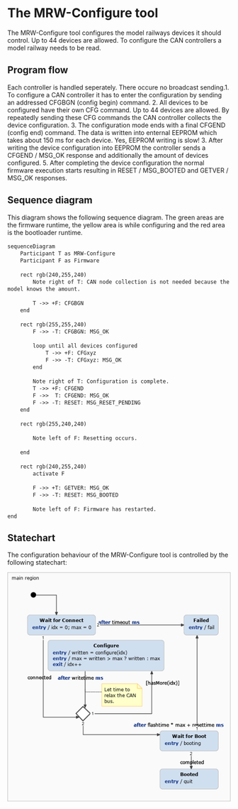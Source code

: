 # The MRW-Configure tool
The MRW-Configure tool configures the model railways devices it should control. Up to 44 devices are allowed. To configure the CAN controllers a model railway needs to be read.

## Program flow
Each controller is handled seperately. There occure no broadcast sending.1. To configure a CAN controller it has to enter the configuration by sending an addressed CFGBGN (config begin) command.
2. All devices to be configured have their own CFG command. Up to 44 devices are allowed. By repeatedly sending these CFG commands the CAN controller collects the device configuration.
3. The configuration mode ends with a final CFGEND (config end) command. The data is written into enternal EEPROM which takes about 150 ms for each device. Yes, EEPROM writing is slow!
3. After writing the device configuration into EEPROM the controller sends a CFGEND / MSG_OK response and additionally the amount of devices configured.
5. After completing the device configuration the normal firmware execution starts resulting in RESET / MSG_BOOTED and GETVER / MSG_OK responses.

## Sequence diagram
This diagram shows the following sequence diagram. The green areas are the firmware runtime, the yellow area is while configuring and the red area is the bootloader runtime.

```mermaid
sequenceDiagram
	Participant T as MRW-Configure
	Participant F as Firmware

	rect rgb(240,255,240)
		Note right of T: CAN node collection is not needed because the model knows the amount.

		T ->> +F: CFGBGN
	end

	rect rgb(255,255,240)
		F ->> -T: CFGBGN: MSG_OK

		loop until all devices configured
			T ->> +F: CFGxyz
			F ->> -T: CFGxyz: MSG_OK
		end

		Note right of T: Configuration is complete.
		T ->> +F: CFGEND
		F ->>  T: CFGEND: MSG_OK
		F ->> -T: RESET: MSG_RESET_PENDING
	end

	rect rgb(255,240,240)

		Note left of F: Resetting occurs.

	end

	rect rgb(240,255,240)
		activate F

		F ->> +T: GETVER: MSG_OK
		F ->> -T: RESET: MSG_BOOTED

		Note left of F: Firmware has restarted.
end
```

## Statechart

The configuration behaviour of the MRW-Configure tool is controlled by the following statechart:

<img src="../../statecharts/images/ConfigStatechart_0.png"/>
